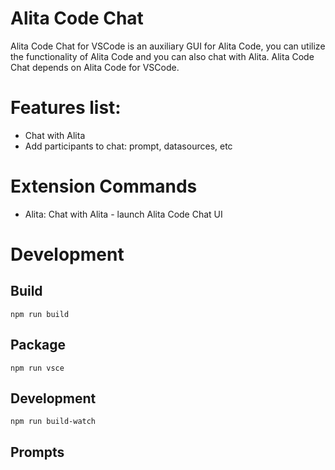 # Alita Code Chat

Alita Code Chat for VSCode is an auxiliary GUI for Alita Code, you can utilize the functionality of Alita Code and you can also chat with Alita.
Alita Code Chat depends on Alita Code for VSCode.


# Features list:

- Chat with Alita
- Add participants to chat: prompt, datasources, etc

# Extension Commands

- Alita: Chat with Alita - launch Alita Code Chat UI



# Development

## Build

`npm run build`

## Package

`npm run vsce`

## Development
`npm run build-watch`

## Prompts
